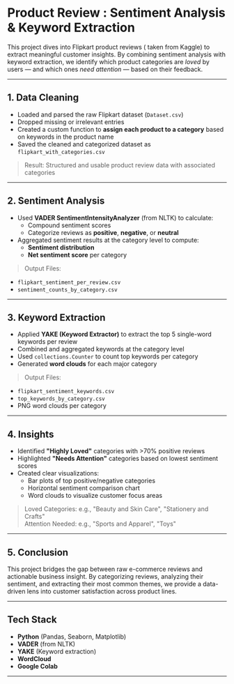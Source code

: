 # Product Review : Sentiment Analysis & Keyword Extraction

This project dives into Flipkart product reviews ( taken from Kaggle) to extract meaningful customer insights.
By combining sentiment analysis with keyword extraction, we identify which product categories are *loved* by users — and which ones *need attention* — based on their feedback.

---

## 1. Data Cleaning

- Loaded and parsed the raw Flipkart dataset (`Dataset.csv`)
- Dropped missing or irrelevant entries
- Created a custom function to **assign each product to a category** based on keywords in the product name
- Saved the cleaned and categorized dataset as `flipkart_with_categories.csv`

> Result: Structured and usable product review data with associated categories

---

## 2. Sentiment Analysis

- Used **VADER SentimentIntensityAnalyzer** (from NLTK) to calculate:
  - Compound sentiment scores
  - Categorize reviews as **positive**, **negative**, or **neutral**
- Aggregated sentiment results at the category level to compute:
  - **Sentiment distribution**
  - **Net sentiment score** per category

> Output Files:
- `flipkart_sentiment_per_review.csv`  
- `sentiment_counts_by_category.csv`

---

## 3. Keyword Extraction

- Applied **YAKE (Keyword Extractor)** to extract the top 5 single-word keywords per review
- Combined and aggregated keywords at the category level
- Used `collections.Counter` to count top keywords per category
- Generated **word clouds** for each major category

> Output Files:
- `flipkart_sentiment_keywords.csv`  
- `top_keywords_by_category.csv`  
- PNG word clouds per category

---

## 4. Insights

- Identified **"Highly Loved"** categories with >70% positive reviews
- Highlighted **"Needs Attention"** categories based on lowest sentiment scores
- Created clear visualizations:
  - Bar plots of top positive/negative categories
  - Horizontal sentiment comparison chart
  - Word clouds to visualize customer focus areas

> Loved Categories: e.g., "Beauty and Skin Care", "Stationery and Crafts"  
> Attention Needed: e.g., "Sports and Apparel", "Toys"

---

## 5. Conclusion

This project bridges the gap between raw e-commerce reviews and actionable business insight. By categorizing reviews, analyzing their sentiment, and extracting their most common themes, we provide a data-driven lens into customer satisfaction across product lines.

---

## Tech Stack

- **Python** (Pandas, Seaborn, Matplotlib)
- **VADER** (from NLTK)
- **YAKE** (Keyword extraction)
- **WordCloud**
- **Google Colab**

---
